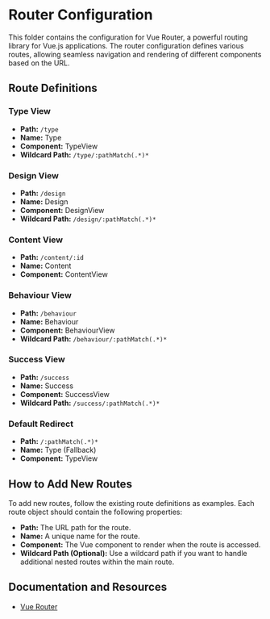 # Router Configuration

This folder contains the configuration for Vue Router, a powerful routing library for Vue.js applications. The router configuration defines various routes, allowing seamless navigation and rendering of different components based on the URL.

## Route Definitions

### Type View
- **Path:** `/type`
- **Name:** Type
- **Component:** TypeView
- **Wildcard Path:** `/type/:pathMatch(.*)*`

### Design View
- **Path:** `/design`
- **Name:** Design
- **Component:** DesignView
- **Wildcard Path:** `/design/:pathMatch(.*)*`

### Content View
- **Path:** `/content/:id`
- **Name:** Content
- **Component:** ContentView

### Behaviour View
- **Path:** `/behaviour`
- **Name:** Behaviour
- **Component:** BehaviourView
- **Wildcard Path:** `/behaviour/:pathMatch(.*)*`

### Success View
- **Path:** `/success`
- **Name:** Success
- **Component:** SuccessView
- **Wildcard Path:** `/success/:pathMatch(.*)*`

### Default Redirect
- **Path:** `/:pathMatch(.*)*`
- **Name:** Type (Fallback)
- **Component:** TypeView

## How to Add New Routes

To add new routes, follow the existing route definitions as examples. Each route object should contain the following properties:

- **Path:** The URL path for the route.
- **Name:** A unique name for the route.
- **Component:** The Vue component to render when the route is accessed.
- **Wildcard Path (Optional):** Use a wildcard path if you want to handle additional nested routes within the main route.

## Documentation and Resources
- [Vue Router](https://router.vuejs.org/)
